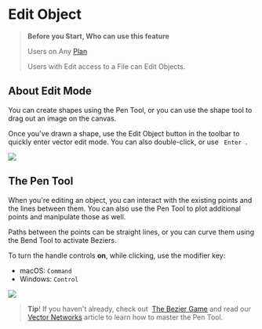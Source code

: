 # Edit Object

>**Before you Start, Who can use this feature**
>
>Users on Any [Plan](/hc/en-us/articles/360040328273-Choose-a-Figma-Plan)
>
>Users with Edit access to a File can Edit Objects.

## About Edit Mode

You can create shapes using the Pen Tool, or you can use the shape tool to drag out an image on the canvas.

Once you've drawn a shape, use the Edit Object button in the toolbar to quickly enter vector edit mode. You can also double-click, or use ` Enter `.

![](https://cdn.coiven.com/static/doc/file-jQz4zHSGBg.png)

## The Pen Tool

When you're editing an object, you can interact with the existing points and the lines between them. You can also use the Pen Tool to plot additional points and manipulate those as well. 

Paths between the points can be straight lines, or you can curve them using the Bend Tool to activate Beziers.

To turn the handle controls **on**, while clicking, use the modifier key:

*   macOS: `Command`
*   Windows: `Control`

![](https://cdn.coiven.com/static/doc/file-t9XfCTAv9H.png)

>**Tip**! If you haven't already, check out  [The Bezier Game](http://bezier.method.ac/) and read our [Vector Networks](/hc/en-us/articles/360040450213) article to learn how to master the Pen Tool.
